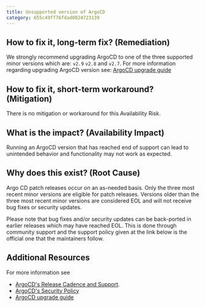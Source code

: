 ```yaml
---
title: Unsupported version of ArgoCD
category: 655c49ff76fdad0024723139
---
```


## How to fix it, long-term fix? (Remediation)

We strongly recommend upgrading ArgoCD to one of the three supported minor versions which are: `v2.9`  `v2.8` and `v2.7`. For more information regarding upgrading ArgoCD version see: [ArgoCD upgrade guide](https://argo-cd.readthedocs.io/en/stable/operator-manual/upgrading/overview/)

## How to fix it, short-term workaround? (Mitigation)

There is no mitigation or workaround for this Availability Risk.

## What is the impact? (Availability Impact)

Running an ArgoCD version that has reached end of support can lead to unintended behavior and functionality may not work as expected.

## Why does this exist? (Root Cause)

Argo CD patch releases occur on an as-needed basis. Only the three most recent minor versions are eligible for patch releases. Versions older than the three most recent minor versions are considered EOL and will not receive bug fixes or security updates.

Please note that bug fixes and/or security updates can be back-ported in earlier releases which may have reached EOL. This is done through community support and the support policy given at the link below is the official one that the maintainers follow.

## Additional Resources

For more information see 

- [ArgoCD's Release Cadence and Support](https://argo-cd.readthedocs.io/en/stable/developer-guide/release-process-and-cadence/#patch-releases-eg-25x:~:text=Versions%20older%20than%20the%20three%20most%20recent%20minor%20versions%20are%20considered%20EOL%20and%20will%20not%20receive%20bug%20fixes%20or%20security%20updates.).
- [ArgoCD's Security Policy](https://github.com/argoproj/argo-cd/security/policy#supported-versions:~:text=We%20currently%20support%20the%20last%203%20minor%20versions%20of%20Argo%20CD%20with%20security%20and%20bug%20fixes.)
- [ArgoCD upgrade guide](https://argo-cd.readthedocs.io/en/stable/operator-manual/upgrading/overview/)
